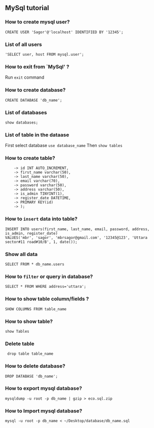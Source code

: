 ## MySql tutorial

### How to create mysql user?
 ```CREATE USER 'Sagor'@'localhost' IDENTIFIED BY '12345';```

 ### List of all users
 ``` 'SELECT user, host FROM mysql.user'; ```

 ### How to exit from `MySql' ?
 Run ``` exit ``` command

### How to create database?

``` CREATE DATABASE 'db_name'; ```

### List of databases
``` show databases; ```

### List of table in the dataase
First select database ```use database_name``` Then ```show tables```

### How to create table?
```CREATE TABLE users (
    -> id INT AUTO_INCREMENT,
    -> first_name varchar(50),
    -> last_name varchar(50),
    -> email varchar(70),
    -> password varchar(50),
    -> address varchar(50),
    -> is_admin TINYINT(1),
    -> register_date DATETIME,
    -> PRIMARY KEY(id)
    -> );
```

### How to `insert` data into table?
``` 
INSERT INTO users(first_name, last_name, email, password, address, is_admin, register_date)
VALUES('mbr', 'sagor', 'mbrsagor@gmail.com', '12345@123', 'Uttara sector#11 road#10/B', 1, date()); 
```

### Show all data
``` SELECT FROM * db_name.users ```

### How to `filter` or query in database?
```
SELECT * FROM WHERE address='uttara';
```

### How to show table column/fields ?
``` SHOW COLUMNS FROM table_name ```

### How to show table?
``` show Tables ```

### Delete table
``` drop table table_name```

### How to delete database?
``` DROP DATABASE 'db_name'; ```

### How to export mysql database?
``` mysqldump -u root -p db_name | gzip > eco.sql.zip ```
 
### How to Import mysql database?
``` mysql -u root -p db_name < ~/Desktop/database/db_name.sql ```
